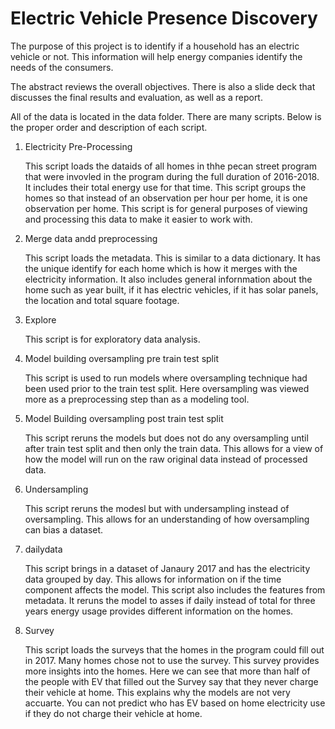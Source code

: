 # Electric Vehicle Presence Discovery


The purpose of this project is to identify if a household has an electric vehicle or not. This information will help energy companies identify the needs of the consumers.  
 
The abstract reviews the overall objectives. There is also a slide deck that discusses the final results and evaluation, as well as a report. 

All of the data is located in the data folder. There are many scripts. Below is the proper order and description of each script. 

1. Electricity Pre-Processing

    This script loads the dataids of all homes in thhe pecan street program that were invovled in the program during the full duration of 2016-2018. It includes their total energy use for that time. This script groups the homes so that instead of an observation per hour per home, it is one observation per home. This script is for general purposes of viewing and processing this data to make it easier to work with. 
    
2. Merge data andd preprocessing

    This script loads the metadata. This is similar to a data dictionary. It has the unique identify for each home which is how it merges with the electricity information. It also includes general infornmation about the home such as year built, if it has electric vehicles, if it has solar panels, the location and total square footage. 
    
3. Explore

    This script is for exploratory data analysis. 
    
4. Model building oversampling pre train test split

     This script is used to run models where oversampling technique had been used prior to the train test split. Here oversampling was viewed more as a preprocessing step than as a modeling tool. 
     
 5. Model Building oversampling post train test split
 
    This script reruns the models but does not do any oversampling until after train test split and then only the train data. This allows for a view of how the model will run on the raw original data instead of processed data. 
    
 6. Undersampling
 
     This script reruns the modesl but with undersampling instead of oversampling. This allows for an understanding of how oversampling can bias  a dataset. 
     
 7. dailydata
 
     This script brings in a dataset of Janaury 2017 and has the electricity data grouped by day. This allows for information on if the time component affects the model. This script also includes the features from metadata. It reruns the model to asses if daily instead of total for three years energy usage provides different information on the homes. 
     
8. Survey

   This script loads the surveys that the homes in the program could fill out in 2017. Many homes chose not to use the survey. This survey provides more insights into the homes. Here we can see that more than half of the people with EV that filled out the Survey say that they never charge their vehicle at home. This explains why the models are not very accuarte. You can not predict who has EV based on home electricity use if they do not charge their vehicle at home. 
